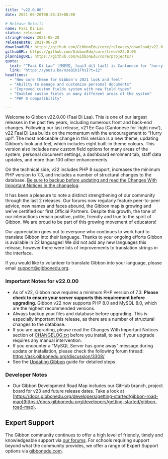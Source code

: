 ```yaml
---
title: "v22.0.00"
date: 2021-06-20T08:26:32+08:00

# Release Details
name: Faai Di Laa
status: released
stringFreeze: 2021-05-20
releaseDate: 2021-06-20
downloadURL: https://github.com/GibbonEdu/core/releases/download/v22.0.00/GibbonEduCore-InstallBundle.zip
githubURL: https://github.com/GibbonEdu/core/tree/v22.0.00
planningURL: https://github.com/GibbonEdu/core/projects/7
quote:
  text: "“Faai Di Laa” (快啲啦, faai3 di1 laa1) is Cantonese for ‘hurry up’ or ‘go faster’, and is used to communicate a need for speed. This might be used with a bus or taxi driver, an employee or someone on the street, but may be perceived as impolite."
  link: "https://youtu.be/nzeQ1k1FhsI?t=12"
headlines:
  - "New core theme for Gibbon's 2021 look and feel"
  - "Ability to manage and customize personal documents"
  - "Improved custom fields system with new field types"
  - "Enabled custom fields in many different areas of the system"
  - "PHP 8 compatibility"

---
```


Welcome to Gibbon v22.0.00 (Faai Di Laa). This is one of our largest releases in the past few years, including numerous front and back-end changes. Following our last release, v21 Ee Gaa (Cantonese for ‘right now’), v22 Faai Di Laa builds on the momentum with the encouragement to “Hurry up!”. The most noticeable change in this version is a new theme, updating Gibbon’s look and feel, which includes eight built-in theme colours. This version also includes new custom field options for many areas of the system, personal document settings, a dashboard enrolment tab, staff data updates, and more than 100 other enhancements.

On the technical side, v22 includes PHP 8 support, increases the minimum PHP version to 7.3, and includes a number of structural changes to the database. <u>Be sure to backup before updating and read the Changes With Important Notices in the changelog</u>.

It has been a pleasure to note a distinct strengthening of our community through the last 2 releases. Our forums now regularly feature peer-to-peer advice, new names and faces abound, the Gibbon map is growing and we’ve certified our first Official Partners. Despite this growth, the tone of our interactions remain positive, polite, friendly and true to the spirit of Gibbon. We are proud to be part of this growing movement of educators!

Our appreciation goes out to everyone who continues to work hard to translate Gibbon into their language. Thanks to your ongoing efforts Gibbon is available in 22 languages! We did not add any new languages this release, however there were lots of improvements to translation strings in the interface.

If you would like to volunteer to translate Gibbon into your language, please email [support@gibbonedu.org](mailto:support@gibbonedu.org).


### Important Notes for v22.0.00

- As of v22, Gibbon now requires a minimum PHP version of 7.3. **Please check to ensure your server supports this requirement before upgrading**. Gibbon v22 now supports PHP 8.0 and MySQL 8.0, which are the highest recommended versions.
- Always backup your files and database before upgrading. This is especially important this release, as there are a number of structural changes to the database.
- If you are upgrading, please read the Changes With Important Notices section of [CHANGELOG.txt](https://github.com/GibbonEdu/core/blob/main/CHANGELOG.txt) before you install, to see if your upgrade requires any manual intervention.
- If you encounter a “MySQL Server has gone away” message during update or installation, please check the following forum thread: https://ask.gibbonedu.org/discussion/3308/
- See the [Updating Gibbon](https://docs.gibbonedu.org/administrators/getting-started/updating-gibbon/) guide for detailed steps.

### Developer Notes

- Our Gibbon Development Road Map includes our GitHub branch, project board for v23 and future release dates. Take a look at [https://docs.gibbonedu.org/developers/getting-started/gibbon-road-map](https://docs.gibbonedu.org/developers/getting-started/gibbon-road-map).

## Expert Support
The Gibbon community continues to offer a high level of friendly, timely and knowledgeable support via [our forums](https://ask.gibbonedu.org/). For schools requiring support beyond what the community provides, we offer a range of Expert Support options via [gibbonedu.com](http://gibbonedu.com).
